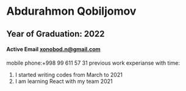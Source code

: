 
# Abdurahmon Qobiljomov
## Year of Graduation: 2022
#### Active Email [xonobod.n@gmail.com](https://mail.google.com/mail/u/0/?tab=rm&ogbl)
mobile  phone:+998 99 611 57 31
previous work experianse  with time:
 
   1. I started writing codes from March to 2021
   2. I am learning React with my team 2021 
